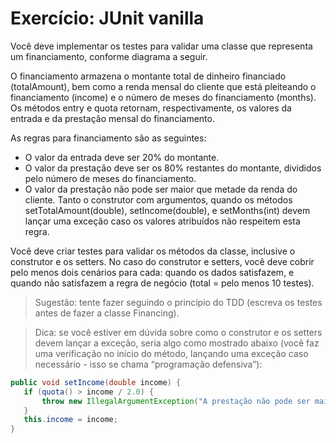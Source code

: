 # Exercício: JUnit vanilla

Você deve implementar os testes para validar uma classe que representa um financiamento, conforme diagrama a seguir.

O financiamento armazena o montante total de dinheiro financiado (totalAmount), bem como a renda mensal do cliente que está pleiteando o financiamento (income) e o número de meses do financiamento (months). Os métodos entry e quota retornam, respectivamente, os valores da entrada e da prestação mensal do financiamento.

As regras para financiamento são as seguintes:
* O valor da entrada deve ser 20% do montante.
* O valor da prestação deve ser os 80% restantes do montante, divididos pelo número de meses do financiamento.
* O valor da prestação não pode ser maior que metade da renda do cliente. Tanto o construtor com argumentos, quando os métodos setTotalAmount(double), setIncome(double), e setMonths(int) devem lançar uma exceção caso os valores atribuídos não respeitem esta regra.

Você deve criar testes para validar os métodos da classe, inclusive o construtor e os setters. No caso do construtor e setters, você deve cobrir pelo menos dois cenários para cada: quando os dados satisfazem, e quando não satisfazem a regra de negócio (total = pelo menos 10 testes).

> Sugestão: tente fazer seguindo o princípio do TDD (escreva os testes antes de fazer a classe Financing).


> Dica: se você estiver em dúvida sobre como o construtor e os setters devem lançar a exceção, seria algo como mostrado abaixo (você faz uma verificação no início do método, lançando uma exceção caso necessário - isso se chama “programação defensiva”):

 ```java
public void setIncome(double income) {
    if (quota() > income / 2.0) {
        throw new IllegalArgumentException("A prestação não pode ser maior que metade da renda");
    }
    this.income = income;
}
```